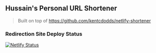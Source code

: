 ## Hussain's Personal URL Shortener

> Built on top of <https://github.com/kentcdodds/netlify-shortener>

### Redirection Site Deploy Status

[![Netlify Status](https://api.netlify.com/api/v1/badges/213675e2-f42f-4684-980a-143d1d0e921e/deploy-status)](https://app.netlify.com/sites/mhnagaria/deploys)
